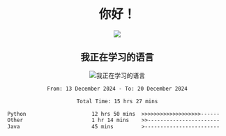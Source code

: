 <div align="center">
<h1>你好！</h1>
  
<a href="https://github.com/ikun0014">
    <img align="center" src="https://github-readme-stats-sigma-five.vercel.app/api?username=ikun0014&include_all_commits=true&show_icons=true&count_private=true&locale=cn&bg_color=0,EC6C6C,FFD479,FFFC79,73FA79,73FDFF,D783FF" />
  </a>
</div>

<div align="center">
<h2>我正在学习的语言</h2>
  
![我正在学习的语言](https://skillicons.dev/icons?i=python,nodejs,vue,html)

</div>

<div align="center">
<!--START_SECTION:waka-->

```txt
From: 13 December 2024 - To: 20 December 2024

Total Time: 15 hrs 27 mins

Python                     12 hrs 50 mins  >>>>>>>>>>>>>>>>>>>------   76.81 %
Other                      1 hr 14 mins    >>-----------------------   07.44 %
Java                       45 mins         >------------------------   04.54 %
```

<!--END_SECTION:waka-->

</div>
